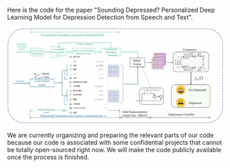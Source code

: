 

Here is the code for the paper "Sounding Depressed? Personalized Deep Learning Model for Depression Detection from Speech and Text".

<img src='.\Fig\fig-flow.png'>

We are currently organizing and preparing the relevant parts of our code because our code is associated with some confidential projects that cannot be totally open-sourced right now. We will make the code publicly available once the process is finished. 
